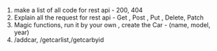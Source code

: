 1. make a list of all code for rest api - 200, 404
2. Explain all the request for rest api - Get , Post , Put , Delete, Patch
3. Magic functions, run it by your own , create the Car - (name, model, year)
4. /addcar, /getcarlist,/getcarbyid 
